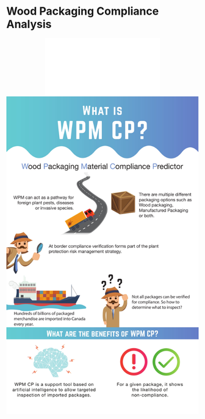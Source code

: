 # Wood Packaging Compliance Analysis

<center>
    <object data="infograph/WPM-Infograph-Final.pdf" type="application/pdf" width="700px" height="1200px">
        <embed src="infograph/WPM-Infograph-Final.pdf">
            <img src="infograph/WPM-Infograph-Final.jpg">
        </embed>
    </object>
</center>
